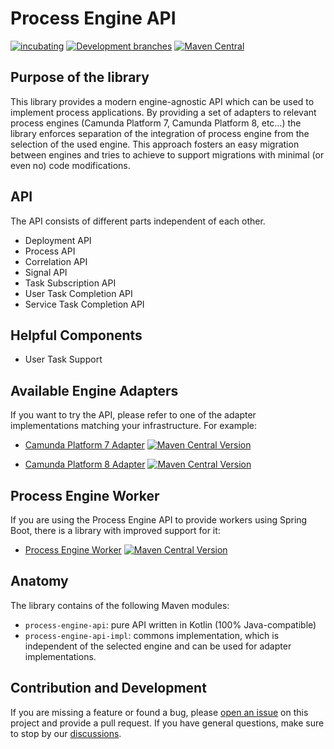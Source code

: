# Process Engine API


[![incubating](https://img.shields.io/badge/lifecycle-INCUBATING-orange.svg)](https://github.com/holisticon#open-source-lifecycle)
[![Development branches](https://github.com/bpm-crafters/process-engine-api/actions/workflows/development.yml/badge.svg)](https://github.com/bpm-crafters/process-engine-api/actions/workflows/development.yml)
[![Maven Central](https://maven-badges.herokuapp.com/maven-central/dev.bpm-crafters.process-engine-api/process-engine-api/badge.svg)](https://maven-badges.herokuapp.com/maven-central/dev.bpm-crafters.process-engine-api/process-engine-api)

## Purpose of the library

This library provides a modern engine-agnostic API which can be used to implement process applications. By providing a set
of adapters to relevant process engines (Camunda Platform 7, Camunda Platform 8, etc...) the library enforces separation of 
the integration of process engine from the selection of the used engine. This approach fosters an easy migration between engines 
and tries to achieve to support migrations with minimal (or even no) code modifications. 

## API

The API consists of different parts independent of each other.

- Deployment API
- Process API
- Correlation API
- Signal API
- Task Subscription API
- User Task Completion API
- Service Task Completion API

## Helpful Components

- User Task Support

## Available Engine Adapters
 
If you want to try the API, please refer to one of the adapter implementations matching your infrastructure. For example:

- [Camunda Platform 7 Adapter](https://github.com/bpm-crafters/process-engine-adapters-camunda-7) [![Maven Central Version](https://img.shields.io/maven-central/v/dev.bpm-crafters.process-engine-adapters/process-engine-adapter-camunda-platform-c7-bom?color=#2cc657)](https://maven-badges.herokuapp.com/maven-central/dev.bpm-crafters.process-engine-adapters/process-engine-adapter-camunda-platform-c7-bom)


- [Camunda Platform 8 Adapter](https://github.com/bpm-crafters/process-engine-adapters-camunda-8) [![Maven Central Version](https://img.shields.io/maven-central/v/dev.bpm-crafters.process-engine-adapters/process-engine-adapter-camunda-platform-c8-bom?color=#2cc657)](https://maven-badges.herokuapp.com/maven-central/dev.bpm-crafters.process-engine-adapters/process-engine-adapter-camunda-platform-c8-bom)



## Process Engine Worker

If you are using the Process Engine API to provide workers using Spring Boot, there is a library with improved support for it:

- [Process Engine Worker](https://github.com/bpm-crafters/process-engine-worker) [![Maven Central Version](https://img.shields.io/maven-central/v/dev.bpm-crafters.process-engine-worker/process-engine-worker-spring-boot-starter?color=#2cc657)](https://maven-badges.herokuapp.com/maven-central/dev.bpm-crafters.process-engine-worker/process-engine-worker-spring-boot-starter)


## Anatomy

The library contains of the following Maven modules:

- `process-engine-api`: pure API written in Kotlin (100% Java-compatible)
- `process-engine-api-impl`: commons implementation, which is independent of the selected engine and can be used for adapter implementations.

## Contribution and Development

If you are missing a feature or found a bug, please [open an issue](https://github.com/bpm-crafters/process-engine-api/issues) 
on this project and provide a pull request. If you have general questions, make sure to stop by our [discussions](https://github.com/orgs/bpm-crafters/discussions).



